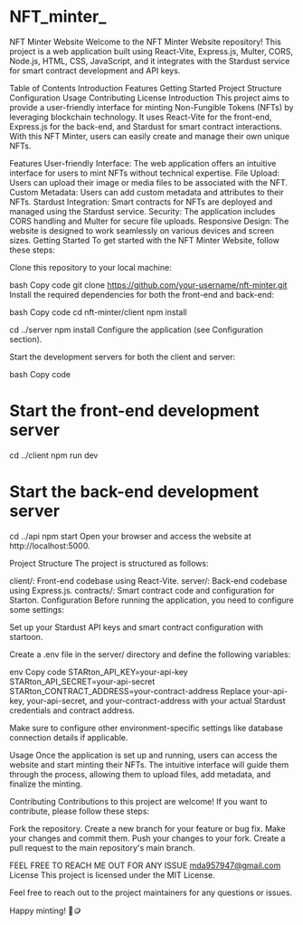 # NFT_minter_


NFT Minter Website
Welcome to the NFT Minter Website repository! This project is a web application built using React-Vite, Express.js, Multer, CORS, Node.js, HTML, CSS, JavaScript, and it integrates with the Stardust service for smart contract development and API keys.

Table of Contents
Introduction
Features
Getting Started
Project Structure
Configuration
Usage
Contributing
License
Introduction
This project aims to provide a user-friendly interface for minting Non-Fungible Tokens (NFTs) by leveraging blockchain technology. It uses React-Vite for the front-end, Express.js for the back-end, and Stardust for smart contract interactions. With this NFT Minter, users can easily create and manage their own unique NFTs.

Features
User-friendly Interface: The web application offers an intuitive interface for users to mint NFTs without technical expertise.
File Upload: Users can upload their image or media files to be associated with the NFT.
Custom Metadata: Users can add custom metadata and attributes to their NFTs.
Stardust Integration: Smart contracts for NFTs are deployed and managed using the Stardust service.
Security: The application includes CORS handling and Multer for secure file uploads.
Responsive Design: The website is designed to work seamlessly on various devices and screen sizes.
Getting Started
To get started with the NFT Minter Website, follow these steps:

Clone this repository to your local machine:

bash
Copy code
git clone https://github.com/your-username/nft-minter.git
Install the required dependencies for both the front-end and back-end:

bash
Copy code
cd nft-minter/client
npm install

cd ../server
npm install
Configure the application (see Configuration section).

Start the development servers for both the client and server:

bash
Copy code
# Start the front-end development server
cd ../client
npm run dev

# Start the back-end development server
cd ../api
npm start
Open your browser and access the website at http://localhost:5000.

Project Structure
The project is structured as follows:

client/: Front-end codebase using React-Vite.
server/: Back-end codebase using Express.js.
contracts/: Smart contract code and configuration for Starton.
Configuration
Before running the application, you need to configure some settings:

Set up your Stardust API keys and smart contract configuration with startoon.

Create a .env file in the server/ directory and define the following variables:

env
Copy code
STARton_API_KEY=your-api-key
STARton_API_SECRET=your-api-secret
STARton_CONTRACT_ADDRESS=your-contract-address
Replace your-api-key, your-api-secret, and your-contract-address with your actual Stardust credentials and contract address.

Make sure to configure other environment-specific settings like database connection details if applicable.

Usage
Once the application is set up and running, users can access the website and start minting their NFTs. The intuitive interface will guide them through the process, allowing them to upload files, add metadata, and finalize the minting.

Contributing
Contributions to this project are welcome! If you want to contribute, please follow these steps:

Fork the repository.
Create a new branch for your feature or bug fix.
Make your changes and commit them.
Push your changes to your fork.
Create a pull request to the main repository's main branch.

FEEL FREE TO REACH ME OUT FOR ANY ISSUE mda957947@gmail.com
License
This project is licensed under the MIT License.

Feel free to reach out to the project maintainers for any questions or issues.

Happy minting! 🚀🪙
